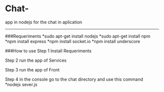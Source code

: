 # Chat-
app in nodejs for the chat in aplication

______________________
###Requeriments
    *sudo apt-get install nodejs
    *sudo apt-get install npm
    *npm install express
    *npm install socket.io
    *npm install underscore

###How to use 
Step 1
Install Requeriments 

Step 2
run the app of Services 

Step 3 
run the app of Front

Step 4
in the console go to the chat directory and use this command
    *nodejs sever.js

